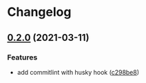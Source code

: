 # Changelog

## [0.2.0](https://github.com/sebastiangaiser/waypoint-docker/compare/v0.1.0...v0.2.0) (2021-03-11)


### Features

* add commitlint with husky hook ([c298be8](https://github.com/sebastiangaiser/waypoint-docker/commit/c298be899b09873fd9d307c7680a1fa726687793))
